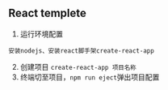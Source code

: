 ## React templete

1. 运行环境配置
```text
安装nodejs、安装react脚手架create-react-app
```
2. 创建项目 `create-react-app 项目名称`
3. 终端切至项目，`npm run eject`弹出项目配置

